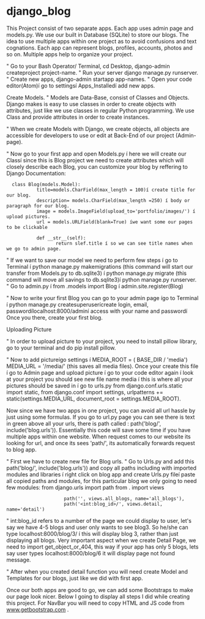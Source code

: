 # django_blog
This Project consist of two separate apps. Each app uses admin page and models.py. We use our built in Database (SQLite) to store our blogs. The idea to use multiple apps within one project as to avoid confusions and text cognations. Each app can represent blogs, profiles, accounts, photos and so on. Multiple apps help to organize your project. 

"	Go to your Bash Operator/ Terminal, cd Desktop, django-admin createproject project-name.
"	Run your server django manage.py runserver.
"	Create new apps, django-admin startapp app-names. 
"	Open your code editor(Atom)í go to settingsí Apps_Installedí add new apps. 

Create Models. 
"	Models are Data-Base, consist of Classes and Objects. Django makes is easy to use classes in order to create objects with attributes, just like we use classes in regular Python programming. We use Class and provide attributes in order to create instances. 

"	When we create Models with Django, we create objects, all objects are accessible for developers to use or edit at Back-End of our project (Admin-page). 

"	Now go to your first app and open Models.py í here we will create our Classí since this is Blog project we need to create attributes which will closely describe each Blog, you can customize your blog by reffering to Django Documentation:

      class Blog(models.Model):
               title=models.CharField(max_length = 100)í create title for our blog.
               description= models.CharField(max_length =250) í body or paragraph for our blog.
               image = models.ImageField(upload_to='portfolio/images/') í upload pictures.
               url = models.URLField(blank=True) íwe want some our pages to be clickable
               
               def __str__(self):
                      return slef.title í so we can see title names when we go to admin page. 

"	If we want to save our model we need to perform few steps í go to Terminal í python manage.py makemigrations (this command will start our transfer from Models.py to db.sqlite3) í python manage.py migrate (this command will move all savings to db.sqlite3)í python manage.py runserver. 
"	Go to admin.py í from .models import Blog í admin.site.register(Blog)

"	Now to write your first Blog you can go to your admin page ígo to Terminal í python manage.py createsuperuserícreate login, email, passwordílocalhost:8000/adminí access with your name and passwordí Once you there, create your first blog. 

Uploading Picture 

"	In order to upload picture to your project, you need to install pillow library, go to your terminal and do pip install pillow. 

"	Now to add pictureígo settings í MEDIA_ROOT = ( BASE_DIR / 'media') MEDIA_URL = '/media/' (this saves all media files). Once your create this file í go to Admin page and upload picture í go to your code editor again í look at your project you should see new file name media í this is where all your pictures should be saved in í go to urls.py  from django.conf.urls.static import static, from django.conf import settings, urlpatterns += static(settings.MEDIA_URL, document_root = settings.MEDIA_ROOT). 

Now since we have two apps in one project, you can avoid all url hassle  by just using some formulas. If you go to url.py page you can see there is text in green above all your urls, there is path called : path('blog/', include('blog.urls')). Essentially this code will save some time if you have multiple apps within one website. When request comes to our website  its looking for url, and once its sees 'path/', its automatically forwards request to blog app.  

"	First we have to create new file for Blog urls. 
"	Go to Urls.py and add this path('blog/', include('blog.urls')) and copy all paths including with imported modules and libraries í right click on blog app and create Urls.py fileí paste all copied paths and modules, for this particular blog we only going to need few modules: 
                          from django.urls import path
                          from . import views

                         path('', views.all_blogs, name='all_blogs'),
                         path('<int:blog_id>/', views.detail, name='detail') 
 
"	int:blog_id refers to a number of the page we could display to user, let's say we have 4-5 blogs and user only wants to see blog3. So he/she can type localhost:8000/blog/3/ í this will display blog 3, rather than just displaying all blogs. Very important aspect when we create Detail Page, we need to import get_object_or_404, this way if your app has only 5 blogs, lets say user types localhost:8000/blog/6 it will display page not found message. 

"	After when you created detail function you will need create Model and Templates for our blogs, just like we did with first app. 

Once our both apps are good to go, we can add some Bootstraps to make our page look nicer. 
Below I going to display all steps I did while creating this project.  For NavBar you will need to copy HTML and JS code from www.getbootstrap.com . 
  
